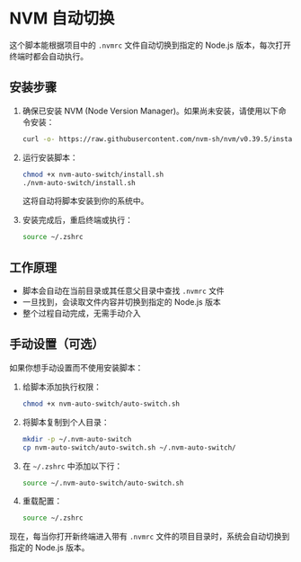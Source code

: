 # NVM 自动切换

这个脚本能根据项目中的 `.nvmrc` 文件自动切换到指定的 Node.js 版本，每次打开终端时都会自动执行。

## 安装步骤

1. 确保已安装 NVM (Node Version Manager)。如果尚未安装，请使用以下命令安装：
   ```bash
   curl -o- https://raw.githubusercontent.com/nvm-sh/nvm/v0.39.5/install.sh | bash
   ```

2. 运行安装脚本：
   ```bash
   chmod +x nvm-auto-switch/install.sh
   ./nvm-auto-switch/install.sh
   ```
   这将自动将脚本安装到你的系统中。

3. 安装完成后，重启终端或执行：
   ```bash
   source ~/.zshrc
   ```

## 工作原理

- 脚本会自动在当前目录或其任意父目录中查找 `.nvmrc` 文件
- 一旦找到，会读取文件内容并切换到指定的 Node.js 版本
- 整个过程自动完成，无需手动介入

## 手动设置（可选）

如果你想手动设置而不使用安装脚本：

1. 给脚本添加执行权限：
   ```bash
   chmod +x nvm-auto-switch/auto-switch.sh
   ```

2. 将脚本复制到个人目录：
   ```bash
   mkdir -p ~/.nvm-auto-switch
   cp nvm-auto-switch/auto-switch.sh ~/.nvm-auto-switch/
   ```

3. 在 `~/.zshrc` 中添加以下行：
   ```bash
   source ~/.nvm-auto-switch/auto-switch.sh
   ```

4. 重载配置：
   ```bash
   source ~/.zshrc
   ```

现在，每当你打开新终端进入带有 `.nvmrc` 文件的项目目录时，系统会自动切换到指定的 Node.js 版本。 